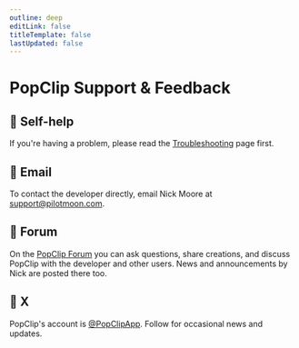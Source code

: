 ```yaml
---
outline: deep
editLink: false
titleTemplate: false
lastUpdated: false
---
```

<script setup>
import InfoBox from '/src/InfoBox.vue'
</script>

# PopClip Support & Feedback

<InfoBox />

## :eyes: Self-help

If you're having a problem, please read the [Troubleshooting](/kb/troubleshooting) page first.

## :wave: Email

To contact the developer directly, email Nick Moore at [support@pilotmoon.com](mailto:support@pilotmoon.com?subject=PopClip%20Feedback&body=Here's%20how%20I%20feel%20about%20PopClip:%0A%0A).

## :speech_balloon: Forum

On the [PopClip Forum](https://forum.popclip.app/) you can ask questions, share creations, and discuss PopClip with the developer and other users. News and announcements by Nick are posted there too.

## :circus_tent: X

PopClip's account is [@PopClipApp](https://twitter.com/popclipapp). Follow for occasional news and updates.
